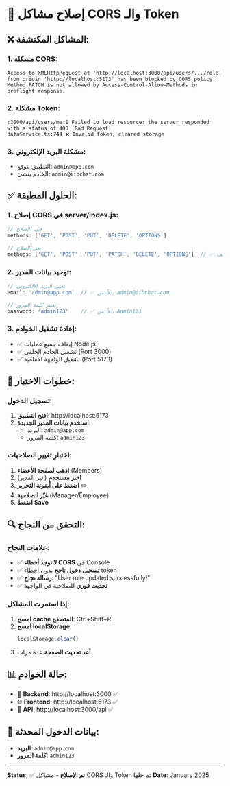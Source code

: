 # 🔧 إصلاح مشاكل CORS والـ Token

## ❌ **المشاكل المكتشفة:**

### 1. **مشكلة CORS:**
```
Access to XMLHttpRequest at 'http://localhost:3000/api/users/.../role' 
from origin 'http://localhost:5173' has been blocked by CORS policy: 
Method PATCH is not allowed by Access-Control-Allow-Methods in preflight response.
```

### 2. **مشكلة Token:**
```
:3000/api/users/me:1 Failed to load resource: the server responded with a status of 400 (Bad Request)
dataService.ts:744 ❌ Invalid token, cleared storage
```

### 3. **مشكلة البريد الإلكتروني:**
- التطبيق يتوقع: `admin@app.com`
- الخادم ينشئ: `admin@iibchat.com`

## ✅ **الحلول المطبقة:**

### 1. **إصلاح CORS في server/index.js:**
```javascript
// قبل الإصلاح
methods: ['GET', 'POST', 'PUT', 'DELETE', 'OPTIONS']

// بعد الإصلاح
methods: ['GET', 'POST', 'PUT', 'PATCH', 'DELETE', 'OPTIONS']  // ✅ أضيف PATCH
```

### 2. **توحيد بيانات المدير:**
```javascript
// تغيير البريد الإلكتروني
email: 'admin@app.com'  // ✅ بدلاً من admin@iibchat.com

// تغيير كلمة المرور
password: 'admin123'    // ✅ بدلاً من Admin123
```

### 3. **إعادة تشغيل الخوادم:**
- ✅ إيقاف جميع عمليات Node.js
- ✅ تشغيل الخادم الخلفي (Port 3000)
- ✅ تشغيل الواجهة الأمامية (Port 5173)

## 🧪 **خطوات الاختبار:**

### **تسجيل الدخول:**
1. **افتح التطبيق**: http://localhost:5173
2. **استخدم بيانات المدير الجديدة**:
   - البريد: `admin@app.com`
   - كلمة المرور: `admin123`

### **اختبار تغيير الصلاحيات:**
1. **اذهب لصفحة الأعضاء** (Members)
2. **اختر مستخدم** (غير المدير)
3. **اضغط على أيقونة التحرير** ✏️
4. **غيّر الصلاحية** (Manager/Employee)
5. **اضغط Save**

## 🔍 **التحقق من النجاح:**

### **علامات النجاح:**
- ✅ **لا توجد أخطاء CORS** في Console
- ✅ **تسجيل دخول ناجح** بدون أخطاء token
- ✅ **رسالة نجاح**: "User role updated successfully!"
- ✅ **تحديث فوري** للصلاحية في الواجهة

### **إذا استمرت المشاكل:**
1. **امسح cache المتصفح**: Ctrl+Shift+R
2. **امسح localStorage**: 
   ```javascript
   localStorage.clear()
   ```
3. **أعد تحديث الصفحة** عدة مرات

## 📊 **حالة الخوادم:**
- 🚀 **Backend**: http://localhost:3000 ✅
- 🌐 **Frontend**: http://localhost:5173 ✅
- 🔗 **API**: http://localhost:3000/api ✅

## 🔐 **بيانات الدخول المحدثة:**
- **البريد**: `admin@app.com`
- **كلمة المرور**: `admin123`

---
**Status**: ✅ **تم الإصلاح** - مشاكل CORS والـ Token تم حلها
**Date**: January 2025 